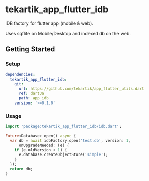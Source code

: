 # tekartik_app_flutter_idb

IDB factory for flutter app (mobile & web).

Uses sqflite on Mobile/Desktop and indexed db on the web.

## Getting Started

### Setup

```yaml
dependencies:
  tekartik_app_flutter_idb:
    git:
      url: https://github.com/tekartik/app_flutter_utils.dart
      ref: dart3a
      path: app_idb
    version: '>=0.1.0'
```

### Usage

```dart
import 'package:tekartik_app_flutter_idb/idb.dart';

Future<Database> open() async {
  var db = await idbFactory.open('test.db', version: 1,
      onUpgradeNeeded: (e) {
    if (e.oldVersion < 1) {
      e.database.createObjectStore('simple');
    }
  });
  return db;
}
```